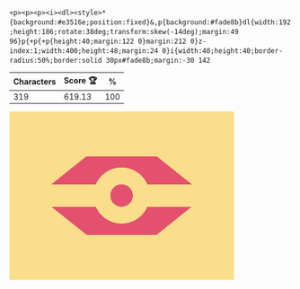 `<p><p><p><i><dl><style>*{background:#e3516e;position:fixed}&,p{background:#fade8b}dl{width:192;height:186;rotate:38deg;transform:skew(-14deg);margin:49 96}p{+p{+p{height:40;margin:122 0}margin:212 0}z-index:1;width:400;height:48;margin:24 0}i{width:40;height:40;border-radius:50%;border:solid 30px#fade8b;margin:-30 142`

| Characters | Score 🏆 | %   |
| ---------- | -------- | --- |
| 319        | 619.13   | 100 |

![](/2025/Mar2025/22/20250322.png)
